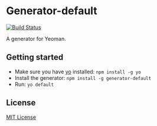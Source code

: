 # Generator-default
[![Build Status](https://secure.travis-ci.org/Gijsjan/generator-default.png?branch=master)](https://travis-ci.org/Gijsjan/generator-default)

A generator for Yeoman.

## Getting started
- Make sure you have [yo](https://github.com/yeoman/yo) installed:
    `npm install -g yo`
- Install the generator: `npm install -g generator-default`
- Run: `yo default`

## License
[MIT License](http://en.wikipedia.org/wiki/MIT_License)
